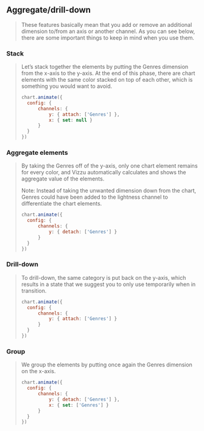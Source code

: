 ## Aggregate/drill-down

> These features basically mean that you add or remove an additional dimension 
> to/from an axis or another channel. As you can see below, there are some 
> important things to keep in mind when you use them.

### Stack

> Let’s stack together the elements by putting the Genres dimension from the 
> x-axis to the y-axis. At the end of this phase, there are chart elements with 
> the same color stacked on top of each other, which is something you would want 
> to avoid. 
> 
> ```javascript
> chart.animate({
> 	config: {
> 		channels: {
> 			y: { attach: ['Genres'] },
> 			x: { set: null }
> 		}
> 	}
> })
> ```

### Aggregate elements

> By taking the Genres off of the y-axis, only one chart element remains for every 
> color, and Vizzu automatically calculates and shows the aggregate value of the 
> elements. 
> 
> Note: Instead of taking the unwanted dimension down from the chart, Genres could 
> have been added to the lightness channel to differentiate the chart elements.
> 
> ```javascript
> chart.animate({
> 	config: {
> 		channels: {
> 			y: { detach: ['Genres'] }
> 		}
> 	}
> })
> ```

### Drill-down

> To drill-down, the same category is put back on the y-axis, which results in a 
> state that we suggest you to only use temporarily when in transition.
> 
> ```javascript
> chart.animate({
> 	config: {
> 		channels: {
> 			y: { attach: ['Genres'] }
> 		}
> 	}
> })
> ```

### Group

> We group the elements by putting once again the Genres dimension on the x-axis.
> 
> ```javascript
> chart.animate({
> 	config: {
> 		channels: {
> 			y: { detach: ['Genres'] },
> 			x: { set: ['Genres'] }
> 		}
> 	}
> })
> ```